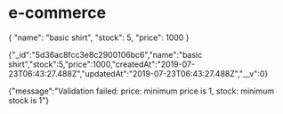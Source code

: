 # e-commerce

{
  "name": "basic shirt",
  "stock": 5,
  "price": 1000
}

{"_id":"5d36ac8fcc3e8c2900106bc6","name":"basic shirt","stock":5,"price":1000,"createdAt":"2019-07-23T06:43:27.488Z","updatedAt":"2019-07-23T06:43:27.488Z","__v":0}



{"message":"Validation failed: price: minimum price is 1, stock: minimum stock is 1"}